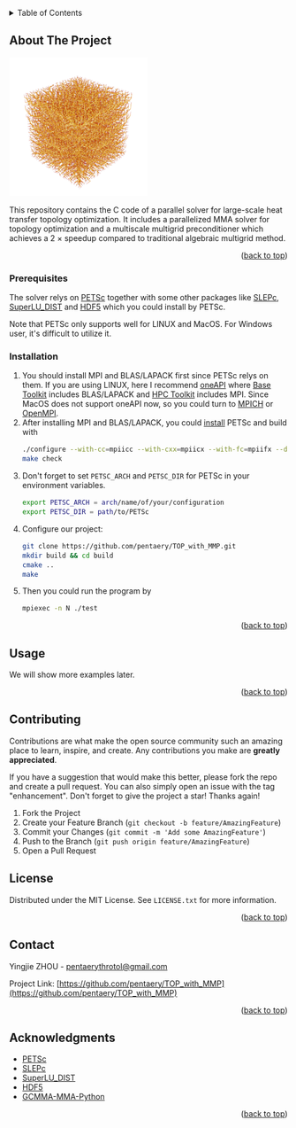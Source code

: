 <!-- Improved compatibility of back to top link: See: https://github.com/othneildrew/Best-README-Template/pull/73 -->
<a id="readme-top"></a>
<!--
*** Thanks for checking out the Best-README-Template. If you have a suggestion
*** that would make this better, please fork the repo and create a pull request
*** or simply open an issue with the tag "enhancement".
*** Don't forget to give the project a star!
*** Thanks again! Now go create something AMAZING! :D
-->



<!-- PROJECT SHIELDS -->
<!--
*** I'm using markdown "reference style" links for readability.
*** Reference links are enclosed in brackets [ ] instead of parentheses ( ).
*** See the bottom of this document for the declaration of the reference variables
*** for contributors-url, forks-url, etc. This is an optional, concise syntax you may use.
*** https://www.markdownguide.org/basic-syntax/#reference-style-links
-->
<!-- [![Contributors][contributors-shield]][contributors-url]
[![Forks][forks-shield]][forks-url]
[![Stargazers][stars-shield]][stars-url]
[![Issues][issues-shield]][issues-url]
[![MIT License][license-shield]][license-url]
[![LinkedIn][linkedin-shield]][linkedin-url] -->



<!-- PROJECT LOGO
<br />
<div align="center">
  <a href="https://github.com/othneildrew/Best-README-Template">
    <img src="images/logo.png" alt="Logo" width="80" height="80">
  </a>

  <h3 align="center">Best-README-Template</h3>

  <p align="center">
    An awesome README template to jumpstart your projects!
    <br />
    <a href="https://github.com/othneildrew/Best-README-Template"><strong>Explore the docs »</strong></a>
    <br />
    <br />
    <a href="https://github.com/othneildrew/Best-README-Template">View Demo</a>
    ·
    <a href="https://github.com/othneildrew/Best-README-Template/issues/new?labels=bug&template=bug-report---.md">Report Bug</a>
    ·
    <a href="https://github.com/othneildrew/Best-README-Template/issues/new?labels=enhancement&template=feature-request---.md">Request Feature</a>
  </p>
</div> -->



<!-- TABLE OF CONTENTS -->
<details>
  <summary>Table of Contents</summary>
  <ol>
    <li>
      <a href="#about-the-project">About The Project</a>
    </li>
    <li>
      <a href="#getting-started">Getting Started</a>
      <ul>
        <li><a href="#prerequisites">Prerequisites</a></li>
        <li><a href="#installation">Installation</a></li>
      </ul>
    </li>
    <li><a href="#usage">Usage</a></li>
    <li><a href="#contributing">Contributing</a></li>
    <li><a href="#license">License</a></li>
    <li><a href="#contact">Contact</a></li>
    <li><a href="#acknowledgments">Acknowledgments</a></li>
  </ol>
</details>



<!-- ABOUT THE PROJECT -->
## About The Project

![](help/cr4bot512v10_isometric.png)

This repository contains the C code of a parallel solver for large-scale heat transfer topology optimization. It includes a parallelized MMA solver for topology optimization and a multiscale multigrid preconditioner which achieves a 2 $\times$ speedup compared to traditional algebraic multigrid method.

<p align="right">(<a href="#readme-top">back to top</a>)</p>


<!-- GETTING STARTED -->
### Prerequisites

The solver relys on [PETSc](https://gitlab.com/petsc) together with some other packages like [SLEPc](https://gitlab.com/slepc), [SuperLU_DIST](https://github.com/xiaoyeli/superlu_dist) and [HDF5](https://github.com/HDFGroup) which you could install by PETSc.

Note that PETSc only supports well for LINUX and MacOS. For Windows user, it's difficult to utilize it.


### Installation

1. You should install MPI and BLAS/LAPACK first since PETSc relys on them. If you are using LINUX, here I recommend [oneAPI](https://www.intel.com/content/www/us/en/developer/tools/oneapi/toolkits.html#gs.h16c4b) where [Base Toolkit](https://www.intel.com/content/www/us/en/developer/tools/oneapi/base-toolkit-download.html) includes BLAS/LAPACK and [HPC Toolkit](https://www.intel.com/content/www/us/en/developer/tools/oneapi/hpc-toolkit-download.html) includes MPI. Since MacOS does not support oneAPI now, so you could turn to [MPICH](https://www.mpich.org/) or [OpenMPI](https://www.open-mpi.org/).
2. After installing MPI and BLAS/LAPACK, you could [install](https://petsc.org/release/install/download/#doc-download) PETSc and build with 
   ```sh
   ./configure --with-cc=mpiicc --with-cxx=mpiicx --with-fc=mpiifx --download-hdf5 --download-superlu_dist --download-slepc
   make check
   ```
3. Don't forget to set `PETSC_ARCH` and `PETSC_DIR` for PETSc in your environment variables.
   ```sh
   export PETSC_ARCH = arch/name/of/your/configuration
   export PETSC_DIR = path/to/PETSc
   ```
4. Configure our project:
   ```sh
   git clone https://github.com/pentaery/TOP_with_MMP.git
   mkdir build && cd build
   cmake ..
   make
   ```
5. Then you could run the program by
   ```sh
   mpiexec -n N ./test
   ```


<p align="right">(<a href="#readme-top">back to top</a>)</p>



<!-- USAGE EXAMPLES -->
## Usage

We will show more examples later.

<p align="right">(<a href="#readme-top">back to top</a>)</p>





<!-- CONTRIBUTING -->
## Contributing

Contributions are what make the open source community such an amazing place to learn, inspire, and create. Any contributions you make are **greatly appreciated**.

If you have a suggestion that would make this better, please fork the repo and create a pull request. You can also simply open an issue with the tag "enhancement".
Don't forget to give the project a star! Thanks again!

1. Fork the Project
2. Create your Feature Branch (`git checkout -b feature/AmazingFeature`)
3. Commit your Changes (`git commit -m 'Add some AmazingFeature'`)
4. Push to the Branch (`git push origin feature/AmazingFeature`)
5. Open a Pull Request




<!-- LICENSE -->
## License

Distributed under the MIT License. See `LICENSE.txt` for more information.

<p align="right">(<a href="#readme-top">back to top</a>)</p>



<!-- CONTACT -->
## Contact

Yingjie ZHOU - pentaerythrotol@gmail.com

Project Link: [https://github.com/pentaery/TOP_with_MMP](https://github.com/pentaery/TOP_with_MMP)

<p align="right">(<a href="#readme-top">back to top</a>)</p>



<!-- ACKNOWLEDGMENTS -->
## Acknowledgments


* [PETSc](https://gitlab.com/petsc)
* [SLEPc](https://gitlab.com/slepc)
* [SuperLU_DIST](https://github.com/xiaoyeli/superlu_dist)
* [HDF5](https://github.com/HDFGroup)
* [GCMMA-MMA-Python](https://github.com/arjendeetman/GCMMA-MMA-Python)

<p align="right">(<a href="#readme-top">back to top</a>)</p>



<!-- MARKDOWN LINKS & IMAGES -->
<!-- https://www.markdownguide.org/basic-syntax/#reference-style-links -->
[contributors-shield]: https://img.shields.io/github/contributors/othneildrew/Best-README-Template.svg?style=for-the-badge
[contributors-url]: https://github.com/othneildrew/Best-README-Template/graphs/contributors
[forks-shield]: https://img.shields.io/github/forks/othneildrew/Best-README-Template.svg?style=for-the-badge
[forks-url]: https://github.com/othneildrew/Best-README-Template/network/members
[stars-shield]: https://img.shields.io/github/stars/othneildrew/Best-README-Template.svg?style=for-the-badge
[stars-url]: https://github.com/othneildrew/Best-README-Template/stargazers
[issues-shield]: https://img.shields.io/github/issues/othneildrew/Best-README-Template.svg?style=for-the-badge
[issues-url]: https://github.com/othneildrew/Best-README-Template/issues
[license-shield]: https://img.shields.io/github/license/othneildrew/Best-README-Template.svg?style=for-the-badge
[license-url]: https://github.com/othneildrew/Best-README-Template/blob/master/LICENSE.txt
[linkedin-shield]: https://img.shields.io/badge/-LinkedIn-black.svg?style=for-the-badge&logo=linkedin&colorB=555
[linkedin-url]: https://linkedin.com/in/othneildrew
[product-screenshot]: images/screenshot.png
[Next.js]: https://img.shields.io/badge/next.js-000000?style=for-the-badge&logo=nextdotjs&logoColor=white
[Next-url]: https://nextjs.org/
[React.js]: https://img.shields.io/badge/React-20232A?style=for-the-badge&logo=react&logoColor=61DAFB
[React-url]: https://reactjs.org/
[Vue.js]: https://img.shields.io/badge/Vue.js-35495E?style=for-the-badge&logo=vuedotjs&logoColor=4FC08D
[Vue-url]: https://vuejs.org/
[Angular.io]: https://img.shields.io/badge/Angular-DD0031?style=for-the-badge&logo=angular&logoColor=white
[Angular-url]: https://angular.io/
[Svelte.dev]: https://img.shields.io/badge/Svelte-4A4A55?style=for-the-badge&logo=svelte&logoColor=FF3E00
[Svelte-url]: https://svelte.dev/
[Laravel.com]: https://img.shields.io/badge/Laravel-FF2D20?style=for-the-badge&logo=laravel&logoColor=white
[Laravel-url]: https://laravel.com
[Bootstrap.com]: https://img.shields.io/badge/Bootstrap-563D7C?style=for-the-badge&logo=bootstrap&logoColor=white
[Bootstrap-url]: https://getbootstrap.com
[JQuery.com]: https://img.shields.io/badge/jQuery-0769AD?style=for-the-badge&logo=jquery&logoColor=white
[JQuery-url]: https://jquery.com 